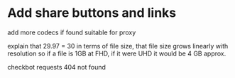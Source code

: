# Add share buttons and links

add more codecs if found suitable for proxy

explain that 29.97 = 30 in terms of file size, that file size grows linearly with resolution so if a file is 1GB at FHD, if it were UHD it would be 4 GB approx.

checkbot requests
404 not found
